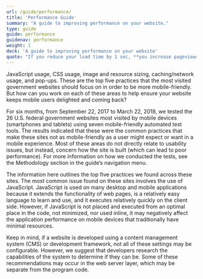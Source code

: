 ```yaml
---
url: /guide/performance/
title: 'Performance Guide'
summary: "A guide to improving performance on your website."
type: guide
guide: performance
guidenav: performance
weight: 1
deck: 'A guide to improving performance on your website'
quote: "If you reduce your load time by 1 sec, **you increase pageviews by 20%**."
---
```


JavaScript usage, CSS usage, image and resource sizing, caching/network usage, and pop-ups. These are the top five practices that the most visited government websites should focus on in order to be more mobile-friendly. But how can you work on each of these areas to help ensure your website keeps mobile users delighted and coming back?

For six months, from September 22, 2017 to March 22, 2018, we tested the 26 U.S. federal government websites most visited by mobile devices (smartphones and tablets) using seven mobile-friendly automated test tools. The results indicated that these were the common practices that make these sites not as mobile-friendly as a user might expect or want in a mobile experience. Most of these areas do not directly relate to usability issues, but instead, concern how the site is built (which can lead to poor performance). For more information on how we conducted the tests, see the Methodology section in the guide’s navigation menu. 

The information here outlines the top five practices we found across these sites. The most common issue found on these sites involves the use of JavaScript. JavaScript is used on many desktop and mobile applications because it extends the functionality of web pages, is a relatively easy language to learn and use, and it executes relatively quickly on the client side. However, if JavaScript is not placed and executed from an optimal place in the code, not minimized, nor used inline, it may negatively affect the application performance on mobile devices that traditionally have minimal resources.

Keep in mind, if a website is developed using a content management system (CMS) or development framework, not all of these settings may be configurable. However, we suggest that developers research the capabilities of the system to determine if they can be. Some of these recommendations may occur in the web server layer, which may be separate from the program code.

